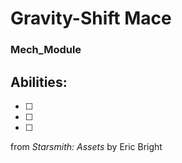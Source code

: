 # Gravity-Shift Mace
### Mech_Module


## Abilities:


- [ ] 

- [ ] 

- [ ] 



from *Starsmith: Assets* by Eric Bright